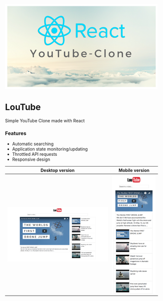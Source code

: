 [![Cover](https://github.com/louisiaegerv/Project-Images/blob/master/loutube-cover.png)](https://youtu.be/nr0FQeXYmws)
# LouTube
Simple YouTube Clone made with React

### Features
- Automatic searching
- Application state monitoring/updating
- Throttled API requests
- Responsive design

Desktop version | Mobile version
---|---
![desktop](https://github.com/louisiaegerv/Project-Images/blob/master/loutube-wide.png) | ![mobile](https://github.com/louisiaegerv/Project-Images/blob/master/loutube-mobile.png)
